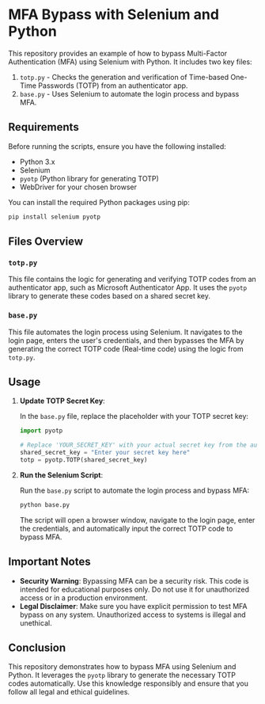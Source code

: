 # MFA Bypass with Selenium and Python

This repository provides an example of how to bypass Multi-Factor Authentication (MFA) using Selenium with Python. It includes two key files:

1. `totp.py` - Checks the generation and verification of Time-based One-Time Passwords (TOTP) from an authenticator app.
2. `base.py` - Uses Selenium to automate the login process and bypass MFA.

## Requirements

Before running the scripts, ensure you have the following installed:

- Python 3.x
- Selenium
- `pyotp` (Python library for generating TOTP)
- WebDriver for your chosen browser

You can install the required Python packages using pip:

```bash
pip install selenium pyotp
```

## Files Overview

### `totp.py`

This file contains the logic for generating and verifying TOTP codes from an authenticator app, such as Microsoft Authenticator App. It uses the `pyotp` library to generate these codes based on a shared secret key.

### `base.py`

This file automates the login process using Selenium. It navigates to the login page, enters the user's credentials, and then bypasses the MFA by generating the correct TOTP code (Real-time code) using the logic from `totp.py`.

## Usage

1. **Update TOTP Secret Key**:
   
   In the `base.py` file, replace the placeholder with your TOTP secret key:

   ```python
   import pyotp

   # Replace 'YOUR_SECRET_KEY' with your actual secret key from the authenticator app
   shared_secret_key = "Enter your secret key here"
   totp = pyotp.TOTP(shared_secret_key)
   ```

2. **Run the Selenium Script**:
   
   Run the `base.py` script to automate the login process and bypass MFA:

   ```bash
   python base.py
   ```

   The script will open a browser window, navigate to the login page, enter the credentials, and automatically input the correct TOTP code to bypass MFA.

## Important Notes

- **Security Warning**: Bypassing MFA can be a security risk. This code is intended for educational purposes only. Do not use it for unauthorized access or in a production environment.
- **Legal Disclaimer**: Make sure you have explicit permission to test MFA bypass on any system. Unauthorized access to systems is illegal and unethical.

## Conclusion

This repository demonstrates how to bypass MFA using Selenium and Python. It leverages the `pyotp` library to generate the necessary TOTP codes automatically. Use this knowledge responsibly and ensure that you follow all legal and ethical guidelines.
